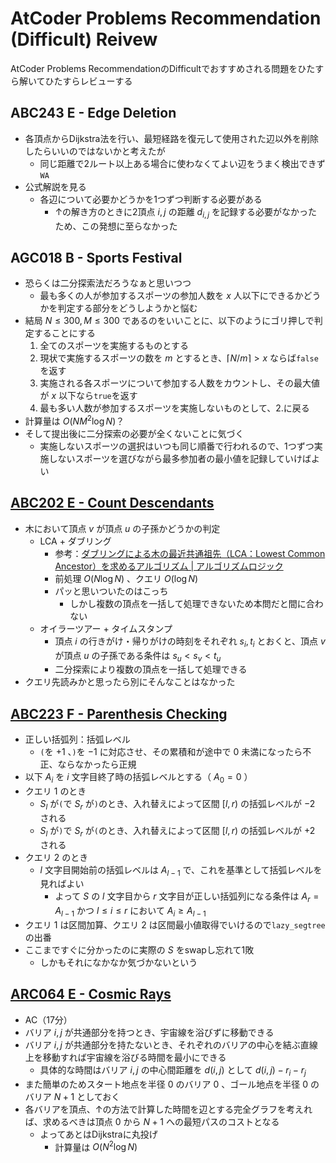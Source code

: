 # AtCoder Problems Recommendation (Difficult) Reivew
AtCoder Problems RecommendationのDifficultでおすすめされる問題をひたすら解いてひたすらレビューする

## ABC243 E - Edge Deletion
- 各頂点からDijkstra法を行い、最短経路を復元して使用された辺以外を削除したらいいのではないかと考えたが
  - 同じ距離で2ルート以上ある場合に使わなくてよい辺をうまく検出できず`WA`
- 公式解説を見る
  - 各辺について必要かどうかを1つずつ判断する必要がある
    - ↑の解き方のときに2頂点 $i, j$ の距離 $d_{i,j}$ を記録する必要がなかったため、この発想に至らなかった

## AGC018 B - Sports Festival
- 恐らくは二分探索法だろうなぁと思いつつ
  - 最も多くの人が参加するスポーツの参加人数を $x$ 人以下にできるかどうかを判定する部分をどうしようかと悩む
- 結局 $N \leq 300, M \leq 300$ であるのをいいことに、以下のようにゴリ押しで判定することにする
    1. 全てのスポーツを実施するものとする
    1. 現状で実施するスポーツの数を $m$ とするとき、$\lceil N/m \rceil \gt x$ ならば`false`を返す
    1. 実施される各スポーツについて参加する人数をカウントし、その最大値が $x$ 以下なら`true`を返す
    1. 最も多い人数が参加するスポーツを実施しないものとして、2.に戻る
- 計算量は $O(NM^2 \log N)$？
- そして提出後に二分探索の必要が全くないことに気づく
  - 実施しないスポーツの選択はいつも同じ順番で行われるので、1つずつ実施しないスポーツを選びながら最多参加者の最小値を記録していけばよい

## [ABC202 E - Count Descendants](https://atcoder.jp/contests/abc202/tasks/abc202_e)
- 木において頂点 $v$ が頂点 $u$ の子孫かどうかの判定
  - LCA + ダブリング
    - 参考：[ダブリングによる木の最近共通祖先（LCA：Lowest Common Ancestor）を求めるアルゴリズム | アルゴリズムロジック](https://algo-logic.info/lca/)
    - 前処理 $O(N \log N)$ 、クエリ $O(\log N)$
    - パッと思いついたのはこっち
      - しかし複数の頂点を一括して処理できないため本問だと間に合わない
  - オイラーツアー + タイムスタンプ
    - 頂点 $i$ の行きがけ・帰りがけの時刻をそれぞれ $s_i, t_i$ とおくと、頂点 $v$ が頂点 $u$ の子孫である条件は $s_u < s_v < t_u$
    - 二分探索により複数の頂点を一括して処理できる
- クエリ先読みかと思ったら別にそんなことはなかった

## [ABC223 F - Parenthesis Checking](https://atcoder.jp/contests/abc223/tasks/abc223_f)
- 正しい括弧列：括弧レベル
  - `(`を $+1$ 、`)`を $-1$ に対応させ、その累積和が途中で $0$ 未満になったら不正、ならなかったら正規
- 以下 $A_i$ を $i$ 文字目終了時の括弧レベルとする（ $A_0 = 0$ ）
- クエリ $1$ のとき
  - $S_l$ が`(`で $S_r$ が`)`のとき、入れ替えによって区間 $[l, r)$ の括弧レベルが $-2$ される
  - $S_l$ が`)`で $S_r$ が`(`のとき、入れ替えによって区間 $[l, r)$ の括弧レベルが $+2$ される
- クエリ $2$ のとき
  - $l$ 文字目開始前の括弧レベルは $A_{l-1}$ で、これを基準として括弧レベルを見ればよい
    - よって $S$ の $l$ 文字目から $r$ 文字目が正しい括弧列になる条件は $A_r = A_{l-1}$ かつ $l \leq i \leq r$ において $A_i \geq A_{l-1}$
- クエリ $1$ は区間加算、クエリ $2$ は区間最小値取得でいけるので`lazy_segtree`の出番
- ここまですぐに分かったのに実際の $S$ をswapし忘れて1敗
  - しかもそれになかなか気づかないという

## [ARC064 E - Cosmic Rays](https://atcoder.jp/contests/arc064/tasks/arc064_c)
- AC（17分）
- バリア $i,j$ が共通部分を持つとき、宇宙線を浴びずに移動できる
- バリア $i,j$ が共通部分を持たないとき、それぞれのバリアの中心を結ぶ直線上を移動すれば宇宙線を浴びる時間を最小にできる
  - 具体的な時間はバリア $i,j$ の中心間距離を $d(i,j)$ として $d(i,j) - r_i - r_j$
- また簡単のためスタート地点を半径 $0$ のバリア $0$ 、ゴール地点を半径 $0$ のバリア $N+1$ としておく
- 各バリアを頂点、↑の方法で計算した時間を辺とする完全グラフを考えれば、求めるべきは頂点 $0$ から $N+1$ への最短パスのコストとなる
  - よってあとはDijkstraに丸投げ
    - 計算量は $O(N^2 \log N)$
